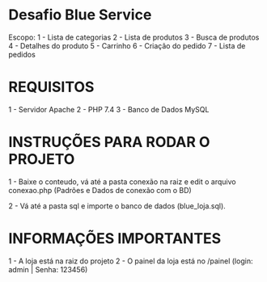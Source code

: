 # Desafio Blue Service

Escopo:
1 - Lista de categorias
2 - Lista de produtos
3 - Busca de produtos
4 - Detalhes do produto
5 - Carrinho
6 - Criação do pedido
7 - Lista de pedidos

# REQUISITOS
1 - Servidor Apache
2 - PHP 7.4
3 - Banco de Dados MySQL

# INSTRUÇÕES PARA RODAR O PROJETO

1 - Baixe o conteudo, vá até a pasta conexão na raiz e edit o arquivo conexao.php (Padrões e Dados de conexão com o BD)

2 - Vá até a pasta sql e importe o banco de dados (blue_loja.sql).

# INFORMAÇÕES IMPORTANTES

1 - A loja está na raiz do projeto
2 - O painel da loja está no /painel (login: admin | Senha: 123456)
